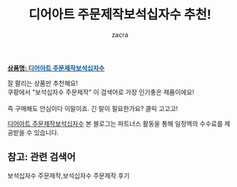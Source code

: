 ﻿---
layout: post
title:  "디어아트 주문제작보석십자수 추천!"
author: zacra
categories: [ 아이템 ]
tags: [보석십자수 주문제작,보석십자수 주문제작 후기]
image: https://static.coupangcdn.com/image/vendor_inventory/d3f1/396a98dec61c810b9d9f0a05adbc9b940f1d75cff01f52d30840c8bcdfd9.png 
description: "쿠팡에서 보석십자수 주문제작 관련 상품으로 가장 잘팔리는 제품 중 하나라는 사실!!."
rating: 4.5
---

<a href="https://link.coupang.com/re/AFFSDP?lptag=AF8407795&pageKey=14307024&itemId=59106592&vendorItemId=5557040606&traceid=V0-153-ca0cf4474b2cf7ba"><b>상품명: <font color='#01579B'>디어아트 주문제작보석십자수</font></b></a>

잘 팔리는 상품만 추천해요!<br/>
쿠팡에서 "보석십자수 주문제작" 이 검색어로 가장 인기좋은 제품이에요!<br/><br/>
즉 구매해도 안심이다 이말이죠. 긴 말이 필요한가요? 클릭 고고고! <br/>



<a href="https://link.coupang.com/re/AFFSDP?lptag=AF8407795&pageKey=14307024&itemId=59106592&vendorItemId=5557040606&traceid=V0-153-ca0cf4474b2cf7ba">디어아트 주문제작보석십자수</a>
본 블로그는 파트너스 활동을 통해 일정액의 수수료를 제공받을 수 있습니다.

## 참고: 관련 검색어    
보석십자수 주문제작,보석십자수 주문제작 후기